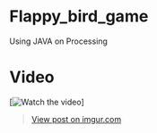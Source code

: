 # Flappy_bird_game
Using JAVA on Processing

# Video
[![Watch the video](https://imgur.com/CNUbZcU)]
<blockquote class="imgur-embed-pub" lang="en" data-id="CNUbZcU"><a href="https://imgur.com/CNUbZcU">View post on imgur.com</a></blockquote><script async src="//s.imgur.com/min/embed.js" charset="utf-8"></script>
